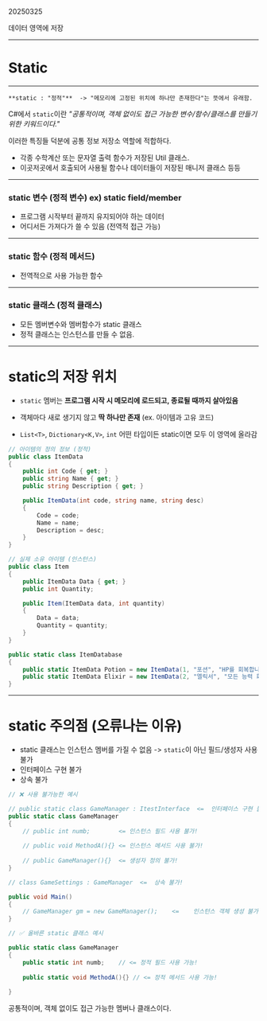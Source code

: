 20250325



데이터 영역에 저장




------------------------
# Static
---
	**static : "정적"**  -> "메모리에 고정된 위치에 하나만 존재한다"는 뜻에서 유래함.

C#에서 `static`이란 
*"공통적이며, 객체 없이도 접근 가능한 변수/함수/클래스를 만들기 위한 키워드이다."*

이러한 특징들 덕분에 공통 정보 저장소 역할에 적합하다.
* 각종 수학계산 또는 문자열 출력 함수가 저장된 Util 클래스.
* 이곳저곳에서 호출되어 사용될 함수나 데이터들이 저장된 매니저 클래스 등등

---
### static 변수 (정적 변수)    ex) static field/member

* 프로그램 시작부터 끝까지 유지되어야 하는 데이터
* 어디서든 가져다가 쓸 수 있음 (전역적 접근 가능)

---
### static 함수 (정적 메서드)

* 전역적으로 사용 가능한 함수

---
### static 클래스 (정적 클래스)

* 모든 멤버변수와 멤버함수가 static 클래스
* 정적 클래스는 인스턴스를 만들 수 없음.

-----------
# static의 저장 위치

- `static` 멤버는 **프로그램 시작 시 메모리에 로드되고, 종료될 때까지 살아있음**
    
- 객체마다 새로 생기지 않고 **딱 하나만 존재** (ex. 아이템과 고유 코드)
	
- `List<T>`, `Dictionary<K,V>`, `int` 어떤 타입이든 static이면 모두 이 영역에 올라감


```csharp
// 아이템의 정의 정보 (정적)
public class ItemData
{
    public int Code { get; }
    public string Name { get; }
    public string Description { get; }

    public ItemData(int code, string name, string desc)
    {
        Code = code;
        Name = name;
        Description = desc;
    }
}

// 실제 소유 아이템 (인스턴스)
public class Item
{
    public ItemData Data { get; }
    public int Quantity;

    public Item(ItemData data, int quantity)
    {
        Data = data;
        Quantity = quantity;
    }
}

public static class ItemDatabase
{
    public static ItemData Potion = new ItemData(1, "포션", "HP를 회복합니다");
    public static ItemData Elixir = new ItemData(2, "엘릭서", "모든 능력 회복");
}

```


---
# static 주의점 (오류나는 이유)

* static 클래스는 인스턴스 멤버를 가질 수 없음 -> `static`이 아닌 필드/생성자 사용 불가 
* 인터페이스 구현 불가
* 상속 불가

```csharp
// ❌ 사용 불가능한 예시

// public static class GameManager : ItestInterface  <=  인터페이스 구현 불가!
public static class GameManager
{
	// public int numb;        <= 인스턴스 필드 사용 불가!
	
	// public void MethodA(){} <= 인스턴스 메서드 사용 불가!
	
	// public GameManager(){}  <= 생성자 정의 불가!	
}

// class GameSettings : GameManager  <=  상속 불가!

public void Main()
{
	// GameManager gm = new GameManager();    <=    인스턴스 객체 생성 불가!
}
```

```csharp
// ✅ 올바른 static 클래스 예시

public static class GameManager
{
	public static int numb;    // <= 정적 필드 사용 가능! 
	
	public static void MethodA(){} // <= 정적 메서드 사용 가능!
	
}
```



공통적이며, 객체 없이도 접근 가능한 멤버나 클래스이다.
